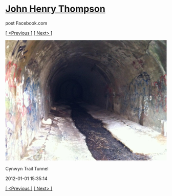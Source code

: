 # [John Henry Thompson](../README.md)
post Facebook.com

[[ <Previous ]](2012-01-01-3.md) [[ Next> ]](2012-01-01-5.md)

[![](../media/2012-01-01/Cynwyn-Trail-Tunnel-3.jpg)](../README.md)

Cynwyn Trail Tunnel

2012-01-01 15:35:14

[[ <Previous ]](2012-01-01-3.md) [[ Next> ]](2012-01-01-5.md)